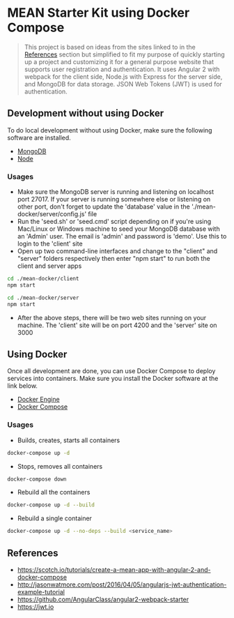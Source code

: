 # MEAN Starter Kit using Docker Compose

> This project is based on ideas from the sites linked to in the [References](#references) section but simplified to fit my purpose of quickly starting up a project and customizing it for a general purpose website that supports user registration and authentication. It uses Angular 2 with webpack for the client side, Node.js with Express for the server side, and MongoDB for data storage. JSON Web Tokens (JWT) is used for authentication.

## Development without using Docker
To do local development without using Docker, make sure the following software are installed.
- [MongoDB](https://www.mongodb.com)
- [Node](https://nodejs.org)

### Usages
- Make sure the MongoDB server is running and listening on localhost port 27017. If your server is running somewhere else or listening on other port, don't forget to update the 'database' value in the './mean-docker/server/config.js' file
- Run the 'seed.sh' or 'seed.cmd' script depending on if you're using Mac/Linux or Windows machine to seed your MongoDB database with an 'Admin' user. The email is 'admin' and password is 'demo'. Use this to login to the 'client' site
- Open up two command-line interfaces and change to the "client" and "server" folders respectively then enter "npm start" to run both the client and server apps
```bash
cd ./mean-docker/client
npm start

cd ./mean-docker/server
npm start
```
- After the above steps, there will be two web sites running on your machine. The 'client' site will be on port 4200 and the 'server' site on 3000

## Using Docker
Once all development are done, you can use Docker Compose to deploy services into containers. Make sure you install the Docker software at the link below.
- [Docker Engine](https://docs.docker.com/engine/installation)
- [Docker Compose](https://docs.docker.com/compose/install)

### Usages
- Builds, creates, starts all containers
```bash
docker-compose up -d
```

- Stops, removes all containers
```bash
docker-compose down
```

- Rebuild all the containers
```bash
docker-compose up -d --build
```

- Rebuild a single container
```bash
docker-compose up -d --no-deps --build <service_name>
```

## References
- https://scotch.io/tutorials/create-a-mean-app-with-angular-2-and-docker-compose
- http://jasonwatmore.com/post/2016/04/05/angularjs-jwt-authentication-example-tutorial
- https://github.com/AngularClass/angular2-webpack-starter
- https://jwt.io
